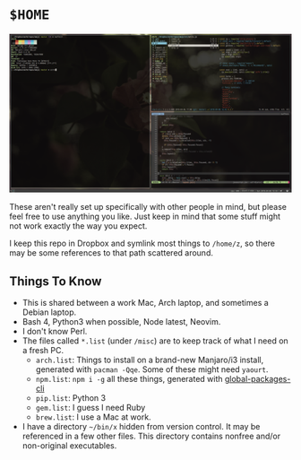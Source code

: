 # `$HOME`

![screenshot](/screenshot.png?raw=true)

These aren't really set up specifically with other people in mind, but
please feel free to use anything you like. Just keep in mind that some
stuff might not work exactly the way you expect.

I keep this repo in Dropbox and symlink most things to `/home/z`, so there
may be some references to that path scattered around.

## Things To Know

* This is shared between a work Mac, Arch laptop, and sometimes a Debian laptop.
* Bash 4, Python3 when possible, Node latest, Neovim.
* I don't know Perl.
* The files called `*.list` (under `/misc`) are to keep track of what I need on a fresh PC.
  * `arch.list`: Things to install on a brand-new Manjaro/i3 install, generated with `pacman -Qqe`. Some of these might need `yaourt`.
  * `npm.list`: `npm i -g` all these things, generated with [global-packages-cli](https://npmjs.org/package/global-packages-cli)
  * `pip.list`: Python 3
  * `gem.list`: I guess I need Ruby
  * `brew.list`: I use a Mac at work.
* I have a directory `~/bin/x` hidden from version control. It may be referenced
  in a few other files. This directory contains nonfree and/or non-original
  executables.
